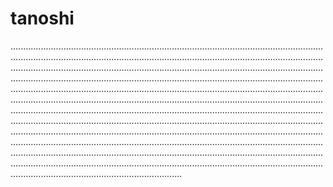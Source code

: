# tanoshi

....................................................................................................................................................................................................................................................................................................................................................................................................................................................................................................................................................................................................................................................................................................................................................................................................................................................................................................................................................................................................................................................................................................................................................................................................................................................................................................................................................................................................................................................................................................................................................................................................................
